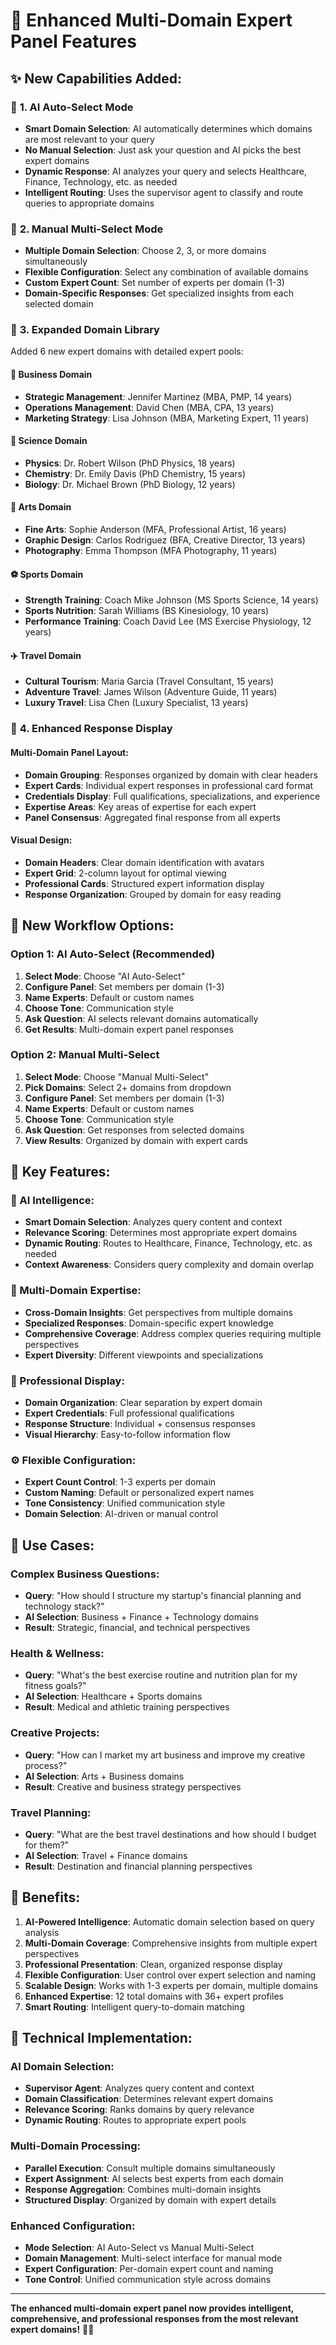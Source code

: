 # 🚀 Enhanced Multi-Domain Expert Panel Features

## ✨ **New Capabilities Added:**

### 🎯 **1. AI Auto-Select Mode**
- **Smart Domain Selection**: AI automatically determines which domains are most relevant to your query
- **No Manual Selection**: Just ask your question and AI picks the best expert domains
- **Dynamic Response**: AI analyzes your query and selects Healthcare, Finance, Technology, etc. as needed
- **Intelligent Routing**: Uses the supervisor agent to classify and route queries to appropriate domains

### 👥 **2. Manual Multi-Select Mode**
- **Multiple Domain Selection**: Choose 2, 3, or more domains simultaneously
- **Flexible Configuration**: Select any combination of available domains
- **Custom Expert Count**: Set number of experts per domain (1-3)
- **Domain-Specific Responses**: Get specialized insights from each selected domain

### 🌟 **3. Expanded Domain Library**
Added 6 new expert domains with detailed expert pools:

#### **🏢 Business Domain**
- **Strategic Management**: Jennifer Martinez (MBA, PMP, 14 years)
- **Operations Management**: David Chen (MBA, CPA, 13 years)
- **Marketing Strategy**: Lisa Johnson (MBA, Marketing Expert, 11 years)

#### **🔬 Science Domain**
- **Physics**: Dr. Robert Wilson (PhD Physics, 18 years)
- **Chemistry**: Dr. Emily Davis (PhD Chemistry, 15 years)
- **Biology**: Dr. Michael Brown (PhD Biology, 12 years)

#### **🎨 Arts Domain**
- **Fine Arts**: Sophie Anderson (MFA, Professional Artist, 16 years)
- **Graphic Design**: Carlos Rodriguez (BFA, Creative Director, 13 years)
- **Photography**: Emma Thompson (MFA Photography, 11 years)

#### **⚽ Sports Domain**
- **Strength Training**: Coach Mike Johnson (MS Sports Science, 14 years)
- **Sports Nutrition**: Sarah Williams (BS Kinesiology, 10 years)
- **Performance Training**: Coach David Lee (MS Exercise Physiology, 12 years)

#### **✈️ Travel Domain**
- **Cultural Tourism**: Maria Garcia (Travel Consultant, 15 years)
- **Adventure Travel**: James Wilson (Adventure Guide, 11 years)
- **Luxury Travel**: Lisa Chen (Luxury Specialist, 13 years)

### 🎨 **4. Enhanced Response Display**

#### **Multi-Domain Panel Layout:**
- **Domain Grouping**: Responses organized by domain with clear headers
- **Expert Cards**: Individual expert responses in professional card format
- **Credentials Display**: Full qualifications, specializations, and experience
- **Expertise Areas**: Key areas of expertise for each expert
- **Panel Consensus**: Aggregated final response from all experts

#### **Visual Design:**
- **Domain Headers**: Clear domain identification with avatars
- **Expert Grid**: 2-column layout for optimal viewing
- **Professional Cards**: Structured expert information display
- **Response Organization**: Grouped by domain for easy reading

## 🔄 **New Workflow Options:**

### **Option 1: AI Auto-Select (Recommended)**
1. **Select Mode**: Choose "AI Auto-Select"
2. **Configure Panel**: Set members per domain (1-3)
3. **Name Experts**: Default or custom names
4. **Choose Tone**: Communication style
5. **Ask Question**: AI selects relevant domains automatically
6. **Get Results**: Multi-domain expert panel responses

### **Option 2: Manual Multi-Select**
1. **Select Mode**: Choose "Manual Multi-Select"
2. **Pick Domains**: Select 2+ domains from dropdown
3. **Configure Panel**: Set members per domain (1-3)
4. **Name Experts**: Default or custom names
5. **Choose Tone**: Communication style
6. **Ask Question**: Get responses from selected domains
7. **View Results**: Organized by domain with expert cards

## 🎯 **Key Features:**

### **🤖 AI Intelligence:**
- **Smart Domain Selection**: Analyzes query content and context
- **Relevance Scoring**: Determines most appropriate expert domains
- **Dynamic Routing**: Routes to Healthcare, Finance, Technology, etc. as needed
- **Context Awareness**: Considers query complexity and domain overlap

### **👥 Multi-Domain Expertise:**
- **Cross-Domain Insights**: Get perspectives from multiple domains
- **Specialized Responses**: Domain-specific expert knowledge
- **Comprehensive Coverage**: Address complex queries requiring multiple perspectives
- **Expert Diversity**: Different viewpoints and specializations

### **🎨 Professional Display:**
- **Domain Organization**: Clear separation by expert domain
- **Expert Credentials**: Full professional qualifications
- **Response Structure**: Individual + consensus responses
- **Visual Hierarchy**: Easy-to-follow information flow

### **⚙️ Flexible Configuration:**
- **Expert Count Control**: 1-3 experts per domain
- **Custom Naming**: Default or personalized expert names
- **Tone Consistency**: Unified communication style
- **Domain Selection**: AI-driven or manual control

## 🚀 **Use Cases:**

### **Complex Business Questions:**
- **Query**: "How should I structure my startup's financial planning and technology stack?"
- **AI Selection**: Business + Finance + Technology domains
- **Result**: Strategic, financial, and technical perspectives

### **Health & Wellness:**
- **Query**: "What's the best exercise routine and nutrition plan for my fitness goals?"
- **AI Selection**: Healthcare + Sports domains
- **Result**: Medical and athletic training perspectives

### **Creative Projects:**
- **Query**: "How can I market my art business and improve my creative process?"
- **AI Selection**: Arts + Business domains
- **Result**: Creative and business strategy perspectives

### **Travel Planning:**
- **Query**: "What are the best travel destinations and how should I budget for them?"
- **AI Selection**: Travel + Finance domains
- **Result**: Destination and financial planning perspectives

## 🎉 **Benefits:**

1. **AI-Powered Intelligence**: Automatic domain selection based on query analysis
2. **Multi-Domain Coverage**: Comprehensive insights from multiple expert perspectives
3. **Professional Presentation**: Clean, organized response display
4. **Flexible Configuration**: User control over expert selection and naming
5. **Scalable Design**: Works with 1-3 experts per domain, multiple domains
6. **Enhanced Expertise**: 12 total domains with 36+ expert profiles
7. **Smart Routing**: Intelligent query-to-domain matching

## 🔧 **Technical Implementation:**

### **AI Domain Selection:**
- **Supervisor Agent**: Analyzes query content and context
- **Domain Classification**: Determines relevant expert domains
- **Relevance Scoring**: Ranks domains by query relevance
- **Dynamic Routing**: Routes to appropriate expert pools

### **Multi-Domain Processing:**
- **Parallel Execution**: Consult multiple domains simultaneously
- **Expert Assignment**: AI selects best experts from each domain
- **Response Aggregation**: Combines multi-domain insights
- **Structured Display**: Organized by domain with expert details

### **Enhanced Configuration:**
- **Mode Selection**: AI Auto-Select vs Manual Multi-Select
- **Domain Management**: Multi-select interface for manual mode
- **Expert Configuration**: Per-domain expert count and naming
- **Tone Control**: Unified communication style across domains

---

**The enhanced multi-domain expert panel now provides intelligent, comprehensive, and professional responses from the most relevant expert domains!** 🤖✨ 